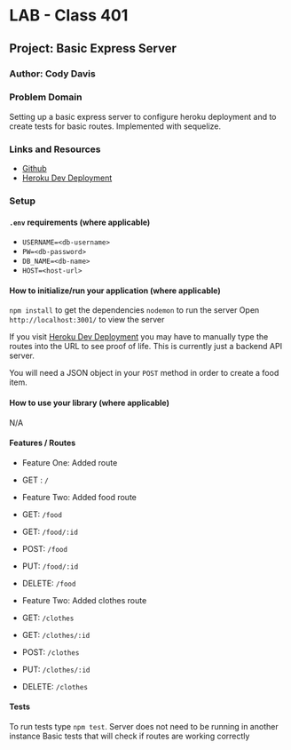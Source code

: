 # LAB - Class 401

## Project: Basic Express Server

### Author: Cody Davis

### Problem Domain
Setting up a basic express server to configure heroku deployment and to create tests for basic routes. Implemented with sequelize.

### Links and Resources
- [Github](https://github.com/Cozhee/basic-api-server/pulls)
- [Heroku Dev Deployment](https://lab03-api.herokuapp.com/)

### Setup

#### `.env` requirements (where applicable)
- `USERNAME=<db-username>`
- `PW=<db-password>`
- `DB_NAME=<db-name>`
- `HOST=<host-url>`

#### How to initialize/run your application (where applicable)
`npm install` to get the dependencies
`nodemon` to run the server
Open `http://localhost:3001/` to view the server

If you visit [Heroku Dev Deployment](https://lab03-api.herokuapp.com/) you may have to manually type the routes into the URL to see proof of life. This is currently just a backend API server.

You will need a JSON object in your `POST` method in order to create a food item.
#### How to use your library (where applicable)
N/A

#### Features / Routes
- Feature One: Added route
- GET : `/`

- Feature Two: Added food route
- GET: `/food`
- GET: `/food/:id`
- POST: `/food`
- PUT: `/food/:id`
- DELETE: `/food`


- Feature Two: Added clothes route
- GET: `/clothes`
- GET: `/clothes/:id`
- POST: `/clothes`
- PUT: `/clothes/:id`
- DELETE: `/clothes`

#### Tests
To run tests type `npm test`. Server does not need to be running in another instance
Basic tests that will check if routes are working correctly

